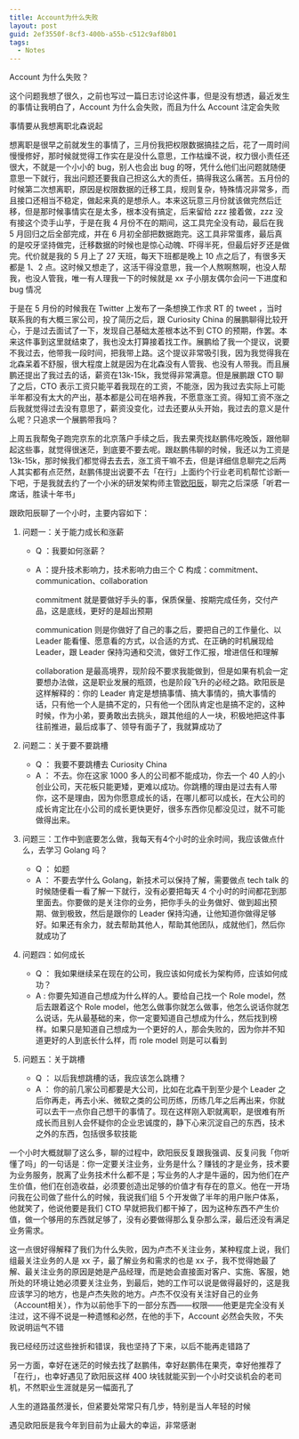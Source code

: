 ```yaml
---
title: Account为什么失败
layout: post
guid: 2ef3550f-8cf3-400b-a55b-c512c9af8b01
tags:
  - Notes
---
```


Account 为什么失败？

这个问题我想了很久，之前也写过一篇日志讨论这件事，但是没有想透，最近发生的事情让我明白了，Account 为什么会失败，而且为什么 Account 注定会失败 

事情要从我想离职北森说起

想离职是很早之前就发生的事情了，三月份我把权限数据搞挂之后，花了一周时间慢慢修好，那时候就觉得工作实在是没什么意思，工作枯燥不说，权力很小责任还很大，不就是一个小小的 bug，别人也会出 bug 的呀，凭什么他们出问题就随便意思一下就行，我出问题还要我自己担这么大的责任，搞得我这么痛苦。五月份的时候第二次想离职，原因是权限数据的迁移工具，规则复杂，特殊情况非常多，而且接口还相当不稳定，做起来真的是想杀人。本来这玩意三月份就该做完然后迁移，但是那时候事情实在是太多，根本没有搞定，后来留给 zzz 接着做，zzz 没有接这个烫手山芋，于是在我 4 月份不在的期间，这工具完全没有动，最后在我 5 月回归之后全部完成，并在 6 月初全部把数据跑完。这工具非常蛋疼，最后真的是咬牙坚持做完，迁移数据的时候也是惊心动魄、吓得半死，但最后好歹还是做完。代价就是我的 5 月上了 27 天班，每天下班都是晚上 10 点之后了，有很多天都是 1、2 点。这时候又想走了，这活干得没意思，我一个人熬啊熬啊，也没人帮我，也没人管我，唯一有人理我一下的时候就是 xx 子小朋友偶尔会问一下进度和 bug 情况

于是在 5 月份的时候我在 Twitter 上发布了一条想换工作求 RT 的 tweet ，当时联系我的有大概三家公司，投了简历之后，跟 Curiosity China 的展鹏聊得比较开心，于是过去面试了一下，发现自己基础太差根本达不到 CTO 的预期，作罢。本来这件事到这里就结束了，我也没太打算接着找工作。展鹏给了我一个提议，说要不我过去，他带我一段时间，把我带上路。这个提议非常吸引我，因为我觉得我在北森呆着不舒服，很大程度上就是因为在北森没有人管我、也没有人带我。而且展鹏还提出了我过去的话，薪资在13k-15k，我觉得非常满意。但是展鹏跟 CTO 聊了之后，CTO 表示工资只能平着我现在的工资，不能涨，因为我过去实际上可能半年都没有太大的产出，基本都是公司在培养我，不愿意涨工资。得知工资不涨之后我就觉得过去没有意思了，薪资没变化，过去还要从头开始，我过去的意义是什么呢？只追求一个展鹏带我吗？

上周五我帮兔子跑完京东的北京落户手续之后，我去果壳找赵鹏伟吃晚饭，跟他聊起这些事，就觉得很迷茫，到底要不要去呢。跟赵鹏伟聊的时候，我还以为工资是 13k-15k，那时候我们都觉得去去去，涨工资干嘛不去，但是详细信息聊完之后两人其实都有点茫然，赵鹏伟提出说要不去「在行」上面约个行业老司机帮忙诊断一下吧，于是我就去约了一个小米的研发架构师主管[欧阳辰](www.ouyangchen.com)，聊完之后深感「听君一席话，胜读十年书」

跟欧阳辰聊了一个小时，主要内容如下：

1. 问题一：关于能力成长和涨薪

   + Q ：我要如何涨薪？

   + A ：提升技术影响力，技术影响力由三个 C 构成：commitment、communication、collaboration

     commitment 就是要做好手头的事，保质保量、按期完成任务，交付产品，这是底线，更好的是超出预期

     communication 则是你做好了自己的事之后，要把自己的工作量化、以 Leader 能看懂、愿意看的方式，以合适的方式、在正确的时机展现给 Leader，跟 Leader 保持沟通和交流，做好工作汇报，增进信任和理解

     collaboration 是最高境界，现阶段不要求我能做到，但是如果有机会一定要想办法做，这是职业发展的瓶颈，也是阶段飞升的必经之路。欧阳辰是这样解释的：你的 Leader 肯定是想搞事情、搞大事情的，搞大事情的话，只有他一个人是搞不定的，只有他一个团队肯定也是搞不定的，这种时候，作为小弟，要勇敢出去挑头，跟其他组的人一块，积极地把这件事往前推进，最后成事了、领导有面子了，我就算成功了


2. 问题二：关于要不要跳槽
   + Q ： 我要不要跳槽去 Curiosity China
   + A ： 不去。你在这家 1000 多人的公司都不能成功，你去一个 40 人的小创业公司，天花板只能更矮，更难以成功。你跳槽的理由是过去有人带你，这不是理由，因为你愿意成长的话，在哪儿都可以成长，在大公司的成长肯定比在小公司的成长更快更好，很多东西你见都没见过，就不可能做得出来。


3. 问题三：工作中到底要怎么做，我每天有4个小时的业余时间，我应该做点什么，去学习 Golang 吗？
   + Q ： 如题
   + A ： 不要去学什么 Golang，新技术可以保持了解，需要做点 tech talk 的时候随便看一看了解一下就行，没有必要把每天 4 个小时的时间都花到那里面去。你要做的是关注你的业务，把你手头的业务做好、做到超出预期、做到极致，然后是跟你的 Leader 保持沟通，让他知道你做得足够好。如果还有余力，就去帮助其他人，帮助其他团队，成就他们，然后你就成功了


4. 问题四：如何成长
   + Q ： 我如果继续呆在现在的公司，我应该如何成长为架构师，应该如何成功？
   + A : 你要先知道自己想成为什么样的人。要给自己找一个 Role model，然后去跟着这个 Role model，他怎么做事你就怎么做事，他怎么说话你就怎么说话，先从最基础的来，你一定要知道自己想成为什么，然后找到榜样。如果只是知道自己想成为一个更好的人，那会失败的，因为你并不知道更好的人到底长什么样，而 role model 则是可以看到


5. 问题五：关于跳槽
   + Q ： 以后我想跳槽的话，我应该怎么跳槽？
   + A ： 你的前几家公司都要是大公司，比如在北森干到至少是个 Leader 之后你再走，再去小米、微软之类的公司历练，历练几年之后再出来，你就可以去干一点你自己想干的事情了。现在这样刚入职就离职，是很难有所成长而且别人会怀疑你的企业忠诚度的，静下心来沉淀自己的东西，技术之外的东西，包括很多软技能

一个小时大概就聊了这么多，聊的过程中，欧阳辰反复跟我强调、反复问我「你听懂了吗」的一句话是：你一定要关注业务，业务是什么？赚钱的才是业务，技术要为业务服务，脱离了业务技术什么都不是；写业务的人才是牛逼的，因为他们在产生价值，他们在创造收益，必须要创造出足够的价值才有存在的意义。他在一开场问我在公司做了些什么的时候，我说我们组 5 个开发做了半年的用户账户体系，他就笑了，他说他要是我们 CTO 早就把我们都干掉了，因为这种东西不产生价值，做一个够用的东西就足够了，没有必要做得那么复杂那么深，最后还没有满足业务需求。

这一点很好得解释了我们为什么失败，因为卢杰不关注业务，某种程度上说，我们组最关注业务的人是 xx 子，最了解业务和需求的也是 xx 子，我不觉得她最了解、最关注业务的原因是她是产品经理，而是她会直接面对客户、实施、客服，她所处的环境让她必须要关注业务，到最后，她的工作可以说是做得最好的，这是我应该学习的地方，也是卢杰失败的地方。卢杰不仅没有关注好自己的业务（Account相关），作为以前他手下的一部分东西——权限——他更是完全没有关注过，这不得不说是一种遗憾和必然，在他的手下，Account 必然会失败，不失败说明运气不错

我已经经历过这些挫折和错误，我也坚持了下来，以后不能再走错路了

另一方面，幸好在迷茫的时候去找了赵鹏伟，幸好赵鹏伟在果壳，幸好他推荐了「在行」，也幸好遇见了欧阳辰这样 400 块钱就能买到一个小时交谈机会的老司机，不然职业生涯就是另一幅面孔了

人生的道路虽然漫长，但紧要处常常只有几步，特别是当人年轻的时候

遇见欧阳辰是我今年到目前为止最大的幸运，非常感谢